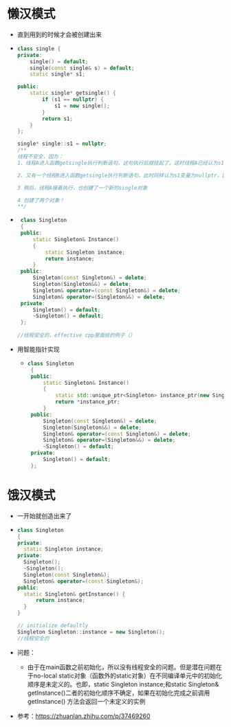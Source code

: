 # 懒汉模式

- 直到用到的时候才会被创建出来

- ```cpp
  class single {
  private:
      single() = default;
      single(const single& s) = default;
      static single* s1;
  
  public:
      static single* getsingle() {
          if (s1 == nullptr) {
              s1 = new single();
          }
          return s1;
      }
  };
  
  single* single::s1 = nullptr;
  /**
  线程不安全，因为：
  1、线程A进入函数getsingle执行判断语句，这句执行后就挂起了，这时线程A已经认为s1为nullptr，但是线程A还没有创建single对象
  
  2、又有一个线程B进入函数getsingle执行判断语句，此时同样认为s1变量为nullptr，因为A没有创建getsingle对象。线程B继续执行，创建了一个getsingle对象
  
  3 稍后，线程A接着执行，也创建了一个新的single对象
  
  4 创建了两个对象！
  **/
  ```

- ```cpp
   class Singleton
   {
   public:
       static Singleton& Instance()
       {
           static Singleton instance;
           return instance;
       }
   public:
       Singleton(const Singleton&) = delete;
       Singleton(Singleton&&) = delete;
       Singleton& operator=(const Singleton&) = delete;
       Singleton& operator=(Singleton&&) = delete;
   private:
       Singleton() = default;
       ~Singleton() = default;
   };
    
  //线程安全的，effective cpp里面给的例子（）
  ```

- 用智能指针实现

  - ```cpp
    class Singleton
     {
     public:
         static Singleton& Instance()
         {
             static std::unique_ptr<Singleton> instance_ptr(new Singleton());
             return *instance_ptr;
         }
     public:
         Singleton(const Singleton&) = delete;
         Singleton(Singleton&&) = delete;
         Singleton& operator=(const Singleton&) = delete;
         Singleton& operator=(Singleton&&) = delete;
         ~Singleton() = default;
     private:
         Singleton() = default;
     };
    ```







# 饿汉模式

- 一开始就创造出来了

- ```cpp
  class Singleton
  {
  private:
  	static Singleton instance;
  private:
  	Singleton();
  	~Singleton();
  	Singleton(const Singleton&);
  	Singleton& operator=(const Singleton&);
  public:
  	static Singleton& getInstance() {
  		return instance;
  	}
  }
  
  // initialize defaultly
  Singleton Singleton::instance = new Singleton();
  //线程安全的
  ```

- 问题：

  - 由于在main函数之前初始化，所以没有线程安全的问题。但是潜在问题在于no-local static对象（函数外的static对象）在不同编译单元中的初始化顺序是未定义的。也即，static Singleton instance;和static Singleton& getInstance()二者的初始化顺序不确定，如果在初始化完成之前调用 getInstance() 方法会返回一个未定义的实例



- 参考：https://zhuanlan.zhihu.com/p/37469260
